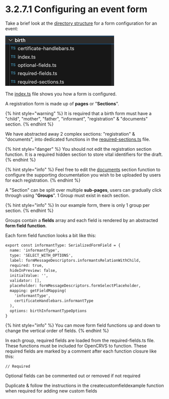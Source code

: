 # 3.2.7.1 Configuring an event form

Take a brief look at the [directory structure](https://github.com/opencrvs/opencrvs-countryconfig/tree/develop/src/form/birth) for a form configuration for an event:

![](<../../../../.gitbook/assets/Screenshot 2023-09-07 at 16.42.23.png>)

The [index.ts](https://github.com/opencrvs/opencrvs-countryconfig/blob/develop/src/form/birth/index.ts) file shows you how a form is configured.

A registration form is made up of **pages** or "**Sections**". &#x20;

{% hint style="warning" %}
It is required that a birth form must have a "child", "mother", "father", "informant", "registration" & "documents" section.
{% endhint %}

We have abstracted away 2 complex sections: "registration" & "documents", into dedicated functions in the [required-sections.ts](https://github.com/opencrvs/opencrvs-countryconfig/blob/develop/src/form/birth/required-sections.ts) file.

{% hint style="danger" %}
You should not edit the registration section function.  It is a required hidden section to store vital identifiers for the draft.
{% endhint %}

{% hint style="info" %}
Feel free to edit the [documents](https://github.com/opencrvs/opencrvs-countryconfig/blob/551e864ab59d59ae2e65eec8d1d0d9651ae0a3d7/src/form/birth/required-sections.ts#L38) section function to configure the supporting documentation you wish to be uploaded by users for each registration.
{% endhint %}

A "Section" can be split over multiple **sub-pages**, users can gradually click through using "**Groups**".  1 Group must exist in each section. &#x20;

{% hint style="info" %}
In our example form, there is only 1 group per section.
{% endhint %}

Groups contain a **fields** array and each field is rendered by an abstracted **form field function**.

Each form field function looks a bit like this:

```
export const informantType: SerializedFormField = {
  name: 'informantType',
  type: 'SELECT_WITH_OPTIONS',
  label: formMessageDescriptors.informantsRelationWithChild,
  required: true,
  hideInPreview: false,
  initialValue: '',
  validator: [],
  placeholder: formMessageDescriptors.formSelectPlaceholder,
  mapping: getFieldMapping(
    'informantType',
    certificateHandlebars.informantType
  ),
  options: birthInformantTypeOptions
}
```

{% hint style="info" %}
You can move form field functions up and down to change the vertical order of fields.
{% endhint %}

In each group, required fields are loaded from the required-fields.ts file.  These functions must be included for OpenCRVS to function.  These required fields are marked by a comment after each function closure like this:

```
// Required
```



Optional fields can be commented out or removed if not required

Duplicate & follow the instructions in the createcustomfieldexample function when required for adding new custom fields
